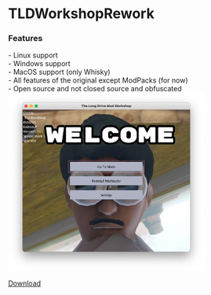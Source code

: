 # TLDWorkshopRework

<h3>Features</h3>
- Linux support
<br>
- Windows support
<br>
- MacOS support (only Whisky)
<br>
- All features of the original except ModPacks (for now)
<br>
- Open source and not closed source and obfuscated
<br>

<img src="preview.png" width="400">

<a href="https://github.com/werwolf2303/TLDWorkshopRework/releases/latest/TLDWorkshopRework.jar">Download